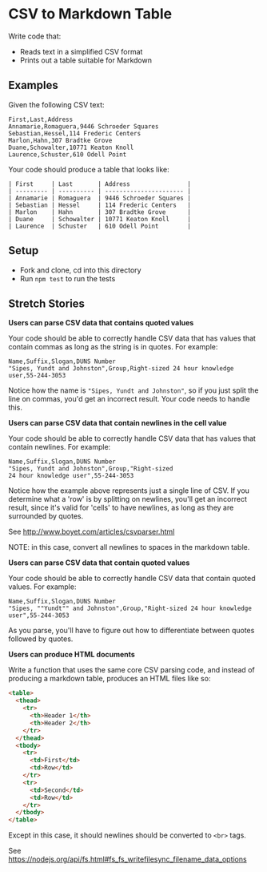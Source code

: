 # CSV to Markdown Table

Write code that:

* Reads text in a simplified CSV format
* Prints out a table suitable for Markdown

## Examples

Given the following CSV text:

```
First,Last,Address
Annamarie,Romaguera,9446 Schroeder Squares
Sebastian,Hessel,114 Frederic Centers
Marlon,Hahn,307 Bradtke Grove
Duane,Schowalter,10771 Keaton Knoll
Laurence,Schuster,610 Odell Point
```

Your code should produce a table that looks like:

```
| First     | Last       | Address                |
| --------- | ---------- | ---------------------- |
| Annamarie | Romaguera  | 9446 Schroeder Squares |
| Sebastian | Hessel     | 114 Frederic Centers   |
| Marlon    | Hahn       | 307 Bradtke Grove      |
| Duane     | Schowalter | 10771 Keaton Knoll     |
| Laurence  | Schuster   | 610 Odell Point        |
```

## Setup

* Fork and clone, cd into this directory
* Run `npm test` to run the tests

## Stretch Stories

**Users can parse CSV data that contains quoted values**

Your code should be able to correctly handle CSV data that has values that contain commas as long as the string is in quotes.  For example:

```
Name,Suffix,Slogan,DUNS Number
"Sipes, Yundt and Johnston",Group,Right-sized 24 hour knowledge user,55-244-3053
```

Notice how the name is `"Sipes, Yundt and Johnston"`, so if you just split the line on commas, you'd get an incorrect result.  Your code needs to handle this.

**Users can parse CSV data that contain newlines in the cell value**

Your code should be able to correctly handle CSV data that has values that contain newlines.  For example:

```
Name,Suffix,Slogan,DUNS Number
"Sipes, Yundt and Johnston",Group,"Right-sized
24 hour knowledge user",55-244-3053
```

Notice how the example above represents just a single line of CSV.  If you determine what a 'row' is by splitting on newlines, you'll get an incorrect result, since it's valid for 'cells' to have newlines, as long as they are surrounded by quotes.

See http://www.boyet.com/articles/csvparser.html

NOTE: in this case, convert all newlines to spaces in the markdown table.

**Users can parse CSV data that contain quoted values**

Your code should be able to correctly handle CSV data that contain quoted values.  For example:

```
Name,Suffix,Slogan,DUNS Number
"Sipes, ""Yundt"" and Johnston",Group,"Right-sized 24 hour knowledge user",55-244-3053
```

As you parse, you'll have to figure out how to differentiate between quotes followed by quotes.

**Users can produce HTML documents**

Write a function that uses the same core CSV parsing code, and instead of producing a markdown table, produces an HTML files like so:

```html
<table>
  <thead>
    <tr>
      <th>Header 1</th>
      <th>Header 2</th>
    </tr>
  </thead>
  <tbody>
    <tr>
      <td>First</td>
      <td>Row</td>
    </tr>
    <tr>
      <td>Second</td>
      <td>Row</td>
    </tr>
  </tbody>
</table>
```

Except in this case, it should newlines should be converted to `<br>` tags.

See https://nodejs.org/api/fs.html#fs_fs_writefilesync_filename_data_options
